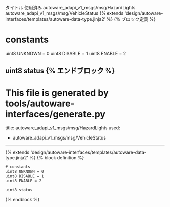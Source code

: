 タイトル	使用済み
autoware_adapi_v1_msgs/msg/HazardLights
autoware_adapi_v1_msgs/msg/VehicleStatus
{% extends 'design/autoware-interfaces/templates/autoware-data-type.jinja2' %} {% ブロック定義 %}

# constants
uint8 UNKNOWN = 0
uint8 DISABLE = 1
uint8 ENABLE = 2

uint8 status
{% エンドブロック %}
---
# This file is generated by tools/autoware-interfaces/generate.py
title: autoware_adapi_v1_msgs/msg/HazardLights
used:
  - autoware_adapi_v1_msgs/msg/VehicleStatus
---

{% extends 'design/autoware-interfaces/templates/autoware-data-type.jinja2' %}
{% block definition %}

```txt
# constants
uint8 UNKNOWN = 0
uint8 DISABLE = 1
uint8 ENABLE = 2

uint8 status
```

{% endblock %}
